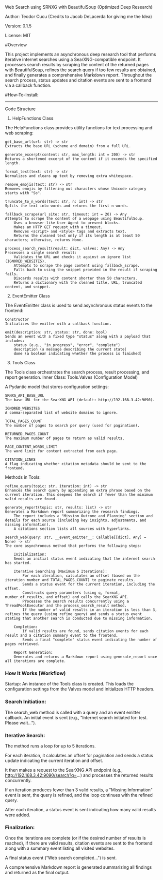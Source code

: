 Web Search using SRNXG with BeautifulSoup (Optimized Deep Research)

Author: Teodor Cucu (Credits to Jacob DeLacerda for giving me the Idea)

Version: 0.1.5

License: MIT

#Overview

This project implements an asynchronous deep research tool that performs iterative internet searches using a SearXNG-compatible endpoint. It processes search results by scraping the content of the returned pages with BeautifulSoup, refines the search query if too few results are obtained, and finally generates a comprehensive Markdown report. Throughout the search process, status updates and citation events are sent to a frontend via a callback function.

#How-To-Install:




-----------------------------------------------------------

Code Structure
1. HelpFunctions Class

The HelpFunctions class provides utility functions for text processing and web scraping:

    get_base_url(url: str) -> str
    Extracts the base URL (scheme and domain) from a full URL.

    generate_excerpt(content: str, max_length: int = 200) -> str
    Returns a shortened excerpt of the content if it exceeds the specified length.

    format_text(text: str) -> str
    Normalizes and cleans up text by removing extra whitespace.

    remove_emojis(text: str) -> str
    Removes emojis by filtering out characters whose Unicode category starts with "So".

    truncate_to_n_words(text: str, n: int) -> str
    Splits the text into words and returns the first n words.

    fallback_scrape(url_site: str, timeout: int = 20) -> Any
    Attempts to scrape the content of a webpage using BeautifulSoup.
        Uses a browser-like User-Agent to prevent blocks.
        Makes an HTTP GET request with a timeout.
        Removes <script> and <style> tags and extracts text.
        Returns the cleaned text only if its length is at least 50 characters; otherwise, returns None.

    process_search_result(result: dict, valves: Any) -> Any
    Processes a single search result:
        Validates the URL and checks it against an ignore list (IGNORED_WEBSITES).
        Attempts to scrape the page content using fallback_scrape.
        Falls back to using the snippet provided in the result if scraping fails.
        Discards results with content shorter than 50 characters.
        Returns a dictionary with the cleaned title, URL, truncated content, and snippet.

2. EventEmitter Class

The EventEmitter class is used to send asynchronous status events to the frontend:

    Constructor
    Initializes the emitter with a callback function.

    emit(description: str, status: str, done: bool)
    Sends an event with a fixed type "status" along with a payload that includes:
        status (e.g., "in_progress", "error", "complete")
        description (a message describing the current state)
        done (a boolean indicating whether the process is finished)

3. Tools Class

The Tools class orchestrates the search process, result processing, and report generation.
Inner Class: Tools.Valves (Configuration Model)

A Pydantic model that stores configuration settings:

    SRNXG_API_BASE_URL
    The base URL for the SearXNG API (default: http://192.168.3.42:9090).

    IGNORED_WEBSITES
    A comma-separated list of website domains to ignore.

    TOTAL_PAGES_COUNT
    The number of pages to search per query (used for pagination).

    RETURNED_PAGES_COUNT
    The maximum number of pages to return as valid results.

    PAGE_CONTENT_WORDS_LIMIT
    The word limit for content extracted from each page.

    CITATION_LINKS
    A flag indicating whether citation metadata should be sent to the frontend.

Methods in Tools:

    refine_query(topic: str, iteration: int) -> str
    Enhances the search query by appending an extra phrase based on the current iteration. This deepens the search if fewer than the minimum valid results are found.

    generate_report(topic: str, results: list) -> str
    Generates a Markdown report summarizing the research findings.
        The report includes a "Mission Outcome and Planning" section and details for each source (including key insights, adjustments, and missing information).
        A citations section lists all sources with hyperlinks.

    search_web(query: str, __event_emitter__: Callable[[dict], Any] = None) -> str
    The core asynchronous method that performs the following steps:

        Initialization:
        Sends an initial status event indicating that the internet search has started.

        Iterative Searching (Maximum 5 Iterations):
            For each iteration, calculates an offset (based on the iteration number and TOTAL_PAGES_COUNT) to paginate results.
            Sends a status event for the current iteration, including the offset.
            Constructs query parameters (using q, format, number_of_results, and offset) and calls the SearXNG API.
            Processes the search results concurrently using a ThreadPoolExecutor and the process_search_result method.
            If the number of valid results in an iteration is less than 3, refines the query (using refine_query) and sends a status event stating that another search is conducted due to missing information.

        Completion:
            If valid results are found, sends citation events for each result and a citation summary event to the frontend.
            Sends a final "complete" status event indicating the number of pages retrieved.

        Report Generation:
        Generates and returns a Markdown report using generate_report once all iterations are complete.

### How It Works (Workflow)

  Startup:
    An instance of the Tools class is created. This loads the configuration settings from the Valves model and initializes HTTP headers.
  

 ### Search Initiation:
  The search_web method is called with a query and an event emitter callback. An initial event is sent (e.g., "Internet search initiated for: test. Please wait...").

  ### Iterative Search:

  The method runs a loop for up to 5 iterations.
  
  For each iteration, it calculates an offset for pagination and sends a status update indicating the current iteration and offset.

  It then makes a request to the SearXNG API endpoint (e.g., http://192.168.3.42:9090/search?q=...) and processes the returned results concurrently.
  
  If an iteration produces fewer than 3 valid results, a "Missing Information" event is sent, the query is refined, and the loop continues with the refined query.
  
  After each iteration, a status event is sent indicating how many valid results were added.

 ### Finalization:
  Once the iterations are complete (or if the desired number of results is reached), if there are valid results, citation events are sent to the frontend along with a summary event listing all visited websites.
  
  A final status event ("Web search completed...") is sent.
  
  A comprehensive Markdown report is generated summarizing all findings and returned as the final output.
